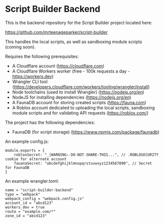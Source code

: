 # Script Builder Backend

This is the backend repository for the Script Builder project located here:

https://github.com/mrteenageparker/script-builder

This handles the local scripts, as well as sandboxing module scripts (coming soon).

Requires the following prerequisites:

- A Cloudflare account (https://cloudflare.com)
- A Cloudflare Workers worker (free - 100k requests a day - https://workers.dev)
- Wrangler CLI tool (https://developers.cloudflare.com/workers/tooling/wrangler/install)
- Node toolchains (used to install Wrangler) (https://nodejs.org/en)
- NodeJS for installing dependencies (https://nodejs.org/en)
- A FaunaDB account for storing created scripts (https://fauna.com)
- A Roblox account dedicated to uploading the local scripts, sandboxing module scripts and for validating API requests (https://roblox.com/)

The project has the following dependencies:

- FaunaDB (for script storage) (https://www.npmjs.com/package/faunadb)

An example config.js:

```
module.exports = {
	robloxSecret: "_|WARNING:-DO-NOT-SHARE-THIS...", // .ROBLOSECURITY cookie for alternate account
	fauanaSecret: "abcdefghijklmnopqrstuvwxyz1234567890", // Secret for FaunaDB
}
```

An example wrangler.toml:

```
name = "script-builder-backend"
type = "webpack"
webpack_config = "webpack.config.js"
account_id = "abcd123"
workers_dev = true
route = "example.com/*"
zone_id = "abcd123"
```